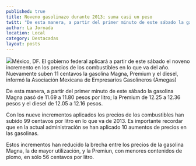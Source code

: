 ```yaml
---
published: true
title: Noveno gasolinazo durante 2013; suma casi un peso
twitt: "De esta manera, a partir del primer minuto de este sábado la gasolina Magna pasará de 11.69 a 11.80 pesos por litro; la Premium de 12.25 a 12.36 pesos y el diesel de 12.05 a 12.16 pesos"
author: La Jornada
location: Local
category: Destacadas
layout: posts
---
```


![](http://i.imgur.com/AKCqaVem.jpg)México, DF. El gobierno federal aplicará a partir de este sábado el noveno incremento en los precios de los combustibles en lo que va del año. Nuevamente suben 11 centavos la gasolina Magna, Premium y el diesel, informó la Asociación Mexicana de Empresarios Gasolineros (Amegas)

De esta manera, a partir del primer minuto de este sábado la gasolina Magna pasó de 11.69 a 11.80 pesos por litro; la Premium de 12.25 a 12.36 pesos y el diesel de 12.05 a 12.16 pesos.

Con los nueve incrementos aplicados los precios de los combustibles han subido 99 centavos por litro en lo que va de 2013. Es importante recordar que en la actual administración se han aplicado 10 aumentos de precios en las gasolinas.

Estos incrementos han reducido la brecha entre los precios de la gasolina Magna, la de mayor utilización, y la Premiun, con menores contenidos de plomo, en sólo 56 centavos por litro.
